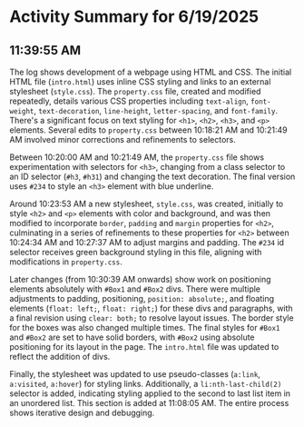 # Activity Summary for 6/19/2025

## 11:39:55 AM
The log shows development of a webpage using HTML and CSS.  The initial HTML file (`intro.html`) uses inline CSS styling and links to an external stylesheet (`style.css`).  The `property.css` file, created and modified repeatedly, details various CSS properties including `text-align`, `font-weight`, `text-decoration`, `line-height`, `letter-spacing`, and `font-family`. There's a significant focus on text styling for `<h1>`, `<h2>`, `<h3>`, and `<p>` elements.  Several edits to `property.css` between 10:18:21 AM and 10:21:49 AM  involved minor corrections and refinements to selectors.

Between 10:20:00 AM and 10:21:49 AM, the `property.css` file shows experimentation with selectors for `<h3>`, changing from a class selector to an ID selector (`#h3`, `#h31`) and changing the text decoration. The final version uses `#234` to style an `<h3>` element with blue underline.

Around 10:23:53 AM a new stylesheet, `style.css`, was created, initially to style `<h2>` and `<p>` elements with color and background, and was then modified to incorporate `border`, `padding` and `margin` properties for `<h2>`, culminating in a series of refinements to these properties for `<h2>` between 10:24:34 AM and 10:27:37 AM to adjust margins and padding.  The `#234` id selector receives green background styling in this file, aligning with modifications in `property.css`.

Later changes (from 10:30:39 AM onwards) show work on positioning elements absolutely with `#Box1` and `#Box2` divs. There were multiple adjustments to padding, positioning, `position: absolute;`,  and floating elements (`float: left;`, `float: right;`) for these divs and paragraphs, with a final revision using `clear: both;` to resolve layout issues.  The border style for the boxes was also changed multiple times. The final styles for `#Box1` and `#Box2` are set to have solid borders, with `#Box2` using absolute positioning for its layout in the page. The `intro.html` file was updated to reflect the addition of divs.

Finally,  the stylesheet was updated to use pseudo-classes (`a:link`, `a:visited`, `a:hover`) for styling links. Additionally, a `li:nth-last-child(2)` selector is added, indicating styling applied to the second to last list item in an unordered list. This section is added at 11:08:05 AM. The entire process shows iterative design and debugging.
